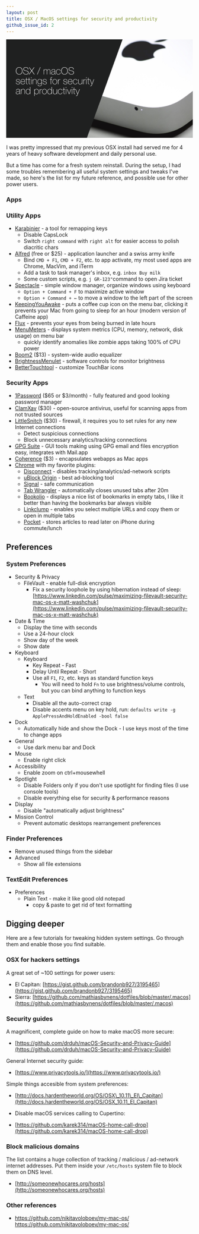 ```yaml
---
layout: post
title: OSX / MacOS settings for security and productivity
github_issue_id: 2
---
```


![OSX / MacOS settings for security and productivity](/assets/osx_mac_security_productivity.png)

I was pretty impressed that my previous OSX install had served me for
4 years of heavy software development and daily personal use.

But a time has come for a fresh system reinstall.
During the setup, I had some troubles
remembering all useful system settings and tweaks I've made, so here's
the list for my future reference, and possible use for other power users.

### Apps

### Utility Apps

* [Karabinier](https://github.com/tekezo/Karabiner-Elements) - a tool for remapping keys
  * Disable CapsLock
  * Switch `right command` with `right alt` for easier access to polish diacritic chars
* [Alfred](https://www.alfredapp.com) (free or $25) - application launcher and a swiss army knife
  * Bind `CMD + F1`, `CMD + F2`, etc. to app activate, my most used apps are Chrome, MacVim, and iTerm
  * Add a task to task manager's inbox, e.g. `inbox Buy milk`
  * Some custom scripts, e.g. `j GR-123"`command to open Jira ticket
* [Spectacle](https://www.spectacleapp.com/) - simple window manager, organize windows using keyboard
  * `Option + Command + F` to maximize active window
  * `Option + Command + ←` to move a window to the left part of the screen
* [KeepingYouAwake](https://github.com/newmarcel/KeepingYouAwake) - puts a coffee cup icon on the menu bar, clicking it prevents your Mac from going to sleep for an hour (modern version of Caffeine app)
* [Flux](https://justgetflux.com) - prevents your eyes from being burned in late hours
* [MenuMeters](http://member.ipmu.jp/yuji.tachikawa/MenuMetersElCapitan/) - displays system metrics (CPU, memory, network, disk usage) on menu bar
  * quickly identify anomalies like zombie apps taking 100% of CPU power
* [Boom2](http://www.globaldelight.com/boom/index.php) ($13) - system-wide audio equalizer
* [BrightnessMenulet](https://github.com/superduper/BrightnessMenulet) - software controls for monitor brightness
* [BetterTouchtool](https://www.boastr.net) - customize TouchBar icons

### Security Apps

  * [1Password](https://1password.com/) ($65 or $3/month) - fully featured and good looking
  password manager
  * [ClamXav](https://www.clamxav.com/) ($30) - open-source antivirus, useful
  for scanning apps from not trusted sources
  * [LittleSnitch](https://www.obdev.at/products/littlesnitch/index.html) ($30) - firewall, it requires you to set rules for any new Internet connections
    * Detect suspicious connections
    * Block unnecessary analytics/tracking connections
  * [GPG Suite](https://gpgtools.org/) - GUI tools making using GPG email and files encryption easy, integrates with Mail.app
  * [Coherence](http://www.bzgwebs.com/coherence) ($3) - encapsulates webapps as Mac apps
  * [Chrome](https://www.google.com/chrome) with my favorite plugins:
    * [Disconnect](https://chrome.google.com/webstore/detail/disconnect/jeoacafpbcihiomhlakheieifhpjdfeo) - disables tracking/analytics/ad-network scripts
    * [uBlock Origin](https://chrome.google.com/webstore/detail/ublock-origin/cjpalhdlnbpafiamejdnhcphjbkeiagm) - best ad-blocking tool
    * [Signal](https://chrome.google.com/webstore/detail/signal-private-messenger/bikioccmkafdpakkkcpdbppfkghcmihk) - safe communication
    * [Tab Wrangler](https://chrome.google.com/webstore/detail/tab-wrangler/egnjhciaieeiiohknchakcodbpgjnchh) - automatically closes unused tabs after 20m
    * [Bookolio](https://chrome.google.com/webstore/detail/bookolio/lbgmbgopjppdjfopndcniomnhpodajba) - displays a nice list of bookmarks in empty tabs, I like it better than having the bookmarks bar always visible
    * [Linkclump](https://chrome.google.com/webstore/detail/linkclump/lfpjkncokllnfokkgpkobnkbkmelfefj) - enables you select multiple URLs and copy them or open in multiple tabs
    * [Pocket](https://chrome.google.com/webstore/detail/save-to-pocket/niloccemoadcdkdjlinkgdfekeahmflj) - stores articles to read later on iPhone during commute/lunch

## Preferences

### System Preferences

* Security & Privacy
  * FileVault - enable full-disk encryption
     * Fix a security loophole by using hibernation instead of sleep: [https://www.linkedin.com/pulse/maximizing-filevault-security-mac-os-x-matt-washchuk](https://www.linkedin.com/pulse/maximizing-filevault-security-mac-os-x-matt-washchuk)
* Date & Time
  * Display the time with seconds
  * Use a 24-hour clock
  * Show day of the week
  * Show date
* Keyboard
  * Keyboard
     * Key Repeat - Fast
     * Delay Until Repeat - Short
     * Use all `F1`, `F2`, etc. keys as standard function keys
         * You will need to hold `Fn` to use brightness/volume controls, but you can bind anything to function keys
  * Text
     * Disable all the auto-correct crap
     * Disable accents menu on key hold,  run: `defaults write -g ApplePressAndHoldEnabled -bool false`
* Dock
  * Automatically hide and show the Dock - I use keys most of the time to change apps
* General
  * Use dark menu bar and Dock
* Mouse
  * Enable right click
* Accessibility
  * Enable zoom on ctrl+mousewhell
* Spotlight
  * Disable Folders only if you don't use spotlight for finding files (I use console tools)
  * Disable everything else for security & performance reasons
* Display
  * Disable "automatically adjust brightness"
* Mission Control
  * Prevent automatic desktops rearrangement preferences

### Finder Preferences

* Remove unused things from the sidebar
* Advanced
  * Show all file extensions

### TextEdit Preferences

* Preferences
  * Plain Text - make it like good old notepad
     * copy & paste to get rid of text formatting

## Digging deeper

Here are a few tutorials for tweaking hidden system settings.
Go through them and enable those you find suitable.

### OSX for hackers settings

A great set of ~100 settings for power users:

* El Capitan: [https://gist.github.com/brandonb927/3195465](https://gist.github.com/brandonb927/3195465)
* Sierra: [https://github.com/mathiasbynens/dotfiles/blob/master/.macos](https://github.com/mathiasbynens/dotfiles/blob/master/.macos)

### Security guides


A magnificent, complete guide on how to make macOS more secure:

* [https://github.com/drduh/macOS-Security-and-Privacy-Guide](https://github.com/drduh/macOS-Security-and-Privacy-Guide)

General Internet security guide:

* [https://www.privacytools.io/](https://www.privacytools.io/)

Simple things accesible from system preferences:

* [http://docs.hardentheworld.org/OS/OSX\_10.11\_El\_Capitan](http://docs.hardentheworld.org/OS/OSX_10.11_El_Capitan)

* Disable macOS services calling to Cupertino:

* [https://github.com/karek314/macOS-home-call-drop](https://github.com/karek314/macOS-home-call-drop)

### Block malicious domains

The list contains a huge collection of tracking / malicious / ad-network
internet addresses.  Put them inside your `/etc/hosts` system file to block
them on DNS level.

* [http://someonewhocares.org/hosts](http://someonewhocares.org/hosts)

### Other references

* https://github.com/nikitavoloboev/my-mac-os/ https://github.com/nikitavoloboev/my-mac-os/
